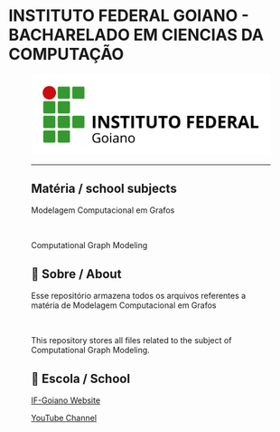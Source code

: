 # INSTITUTO FEDERAL GOIANO - BACHARELADO EM CIENCIAS DA COMPUTAÇÃO
<figure>

  <img src="logo IF-Goiano.png" alt="IF-Goiano logo">

---

## Matéria / school subjects

Modelagem Computacional em Grafos 

<br>

Computational Graph Modeling


## 🚀 Sobre / About

Esse repositório armazena todos os arquivos referentes a matéria de Modelagem Computacional em Grafos
  
<br>
  
This repository stores all files related to the subject of Computational Graph Modeling.

## 🏫 Escola / School 

[IF-Goiano Website](https://ifgoiano.edu.br/home/index.php)

[YouTube Channel](https://www.youtube.com/user/ifgoiano)
